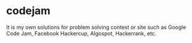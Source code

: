 # codejam
It is my own solutions for problem solving contest or site such as Google Code Jam, Facebook Hackercup, Algospot, Hackerrank, etc.

